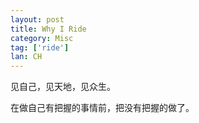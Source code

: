 ```yaml
---
layout: post
title: Why I Ride
category: Misc
tag: ['ride']
lan: CH
---
```


见自己，见天地，见众生。

<!--preview-->

在做自己有把握的事情前，把没有把握的做了。
